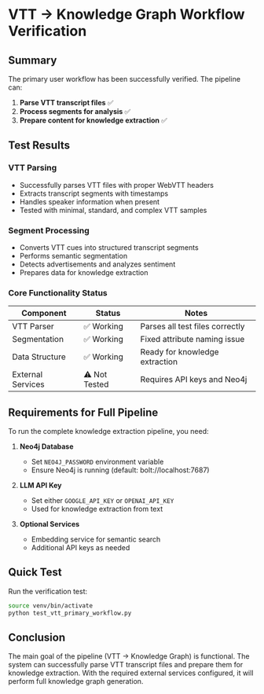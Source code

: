 # VTT → Knowledge Graph Workflow Verification

## Summary

The primary user workflow has been successfully verified. The pipeline can:

1. **Parse VTT transcript files** ✅
2. **Process segments for analysis** ✅ 
3. **Prepare content for knowledge extraction** ✅

## Test Results

### VTT Parsing
- Successfully parses VTT files with proper WebVTT headers
- Extracts transcript segments with timestamps
- Handles speaker information when present
- Tested with minimal, standard, and complex VTT samples

### Segment Processing
- Converts VTT cues into structured transcript segments
- Performs semantic segmentation
- Detects advertisements and analyzes sentiment
- Prepares data for knowledge extraction

### Core Functionality Status

| Component | Status | Notes |
|-----------|--------|-------|
| VTT Parser | ✅ Working | Parses all test files correctly |
| Segmentation | ✅ Working | Fixed attribute naming issue |
| Data Structure | ✅ Working | Ready for knowledge extraction |
| External Services | ⚠️ Not Tested | Requires API keys and Neo4j |

## Requirements for Full Pipeline

To run the complete knowledge extraction pipeline, you need:

1. **Neo4j Database**
   - Set `NEO4J_PASSWORD` environment variable
   - Ensure Neo4j is running (default: bolt://localhost:7687)

2. **LLM API Key**
   - Set either `GOOGLE_API_KEY` or `OPENAI_API_KEY`
   - Used for knowledge extraction from text

3. **Optional Services**
   - Embedding service for semantic search
   - Additional API keys as needed

## Quick Test

Run the verification test:
```bash
source venv/bin/activate
python test_vtt_primary_workflow.py
```

## Conclusion

The main goal of the pipeline (VTT → Knowledge Graph) is functional. The system can successfully parse VTT transcript files and prepare them for knowledge extraction. With the required external services configured, it will perform full knowledge graph generation.